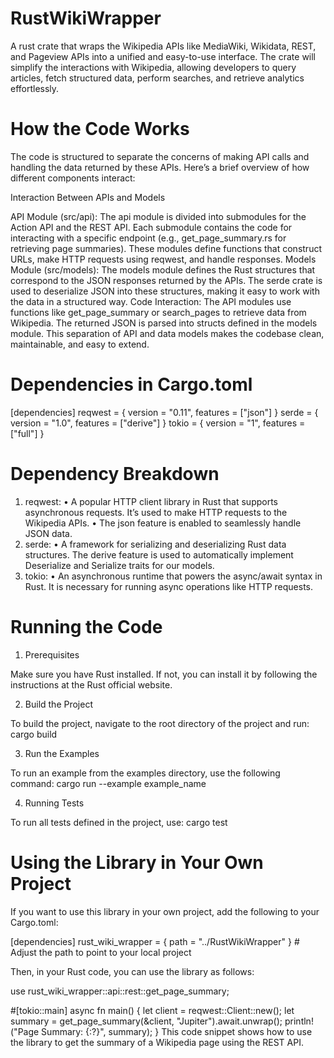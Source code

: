# RustWikiWrapper
A rust crate that wraps the Wikipedia APIs like MediaWiki, Wikidata, REST, and Pageview APIs into a unified and easy-to-use interface. The crate will simplify the interactions with Wikipedia, allowing developers to query articles, fetch structured data, perform searches, and retrieve analytics effortlessly.

# How the Code Works

The code is structured to separate the concerns of making API calls and handling the data returned by these APIs. Here’s a brief overview of how different components interact:

Interaction Between APIs and Models

API Module (src/api):
	The api module is divided into submodules for the Action API and the REST API.
	Each submodule contains the code for interacting with a specific endpoint (e.g., get_page_summary.rs for retrieving page   summaries).
	These modules define functions that construct URLs, make HTTP requests using reqwest, and handle responses.
Models Module (src/models):
	The models module defines the Rust structures that correspond to the JSON responses returned by the APIs.
	The serde crate is used to deserialize JSON into these structures, making it easy to work with the data in a structured way.
Code Interaction:
	The API modules use functions like get_page_summary or search_pages to retrieve data from Wikipedia.
	The returned JSON is parsed into structs defined in the models module.
	This separation of API and data models makes the codebase clean, maintainable, and easy to extend.


# Dependencies in Cargo.toml

[dependencies]
reqwest = { version = "0.11", features = ["json"] }
serde = { version = "1.0", features = ["derive"] }
tokio = { version = "1", features = ["full"] }

# Dependency Breakdown

1.	reqwest:
•	A popular HTTP client library in Rust that supports asynchronous requests. It’s used to make HTTP requests to the Wikipedia APIs.
•	The json feature is enabled to seamlessly handle JSON data.
2.	serde:
•	A framework for serializing and deserializing Rust data structures. The derive feature is used to automatically implement Deserialize and Serialize traits for our models.
3.	tokio:
•	An asynchronous runtime that powers the async/await syntax in Rust. It is necessary for running async operations like HTTP requests.

# Running the Code

1. Prerequisites

Make sure you have Rust installed. If not, you can install it by following the instructions at the Rust official website.

2. Build the Project

To build the project, navigate to the root directory of the project and run:
cargo build

3. Run the Examples

To run an example from the examples directory, use the following command:
cargo run --example example_name

4. Running Tests

To run all tests defined in the project, use:
cargo test

# Using the Library in Your Own Project

If you want to use this library in your own project, add the following to your Cargo.toml:

[dependencies]
rust_wiki_wrapper = { path = "../RustWikiWrapper" }  # Adjust the path to point to your local project

Then, in your Rust code, you can use the library as follows:

use rust_wiki_wrapper::api::rest::get_page_summary;

#[tokio::main]
async fn main() {
    let client = reqwest::Client::new();
    let summary = get_page_summary(&client, "Jupiter").await.unwrap();
    println!("Page Summary: {:?}", summary);
}
This code snippet shows how to use the library to get the summary of a Wikipedia page using the REST API.